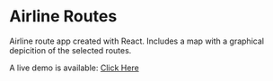 # Airline Routes

Airline route app created with React. Includes a map with a graphical depicition of the selected routes.

A live demo is available: [Click Here](https://airline-routes-wbaker.herokuapp.com/)